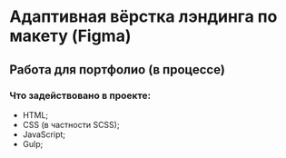 # Адаптивная вёрстка лэндинга по макету (Figma)
## Работа для портфолио (в процессе)
### Что задействовано в проекте:
- HTML;
- CSS (в частности SCSS);
- JavaScript;
- Gulp;
